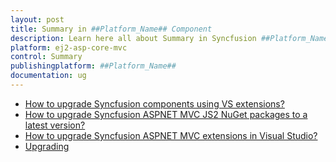 ```yaml
---
layout: post
title: Summary in ##Platform_Name## Component
description: Learn here all about Summary in Syncfusion ##Platform_Name## component and more.
platform: ej2-asp-core-mvc
control: Summary
publishingplatform: ##Platform_Name##
documentation: ug
---
```


* [How to upgrade Syncfusion components using VS extensions?](upgrade/how-to-upgrade-syncfusion-components-using-vs-extensions.md)
* [How to upgrade Syncfusion ASPNET MVC JS2 NuGet packages to a latest version?](upgrade/upgrade-syncfusion-aspnetmvc-nuget-packages.md)
* [How to upgrade Syncfusion ASPNET MVC extensions in Visual Studio?](upgrade/upgrading-syncfusion-aspnetmvc-extensions.md)
* [Upgrading](upgrade/upgrading.md)